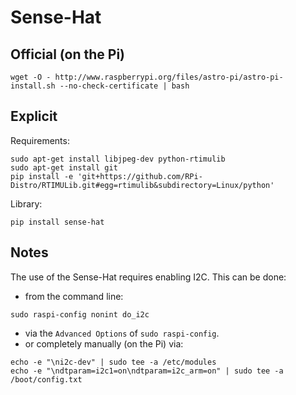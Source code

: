 # Sense-Hat


## Official (on the Pi)

```
wget -O - http://www.raspberrypi.org/files/astro-pi/astro-pi-install.sh --no-check-certificate | bash
```

## Explicit

Requirements:

```
sudo apt-get install libjpeg-dev python-rtimulib
sudo apt-get install git
pip install -e 'git+https://github.com/RPi-Distro/RTIMULib.git#egg=rtimulib&subdirectory=Linux/python'
```

Library:

```
pip install sense-hat
```

## Notes

The use of the Sense-Hat requires enabling I2C. This can be done:

- from the command line:

```
sudo raspi-config nonint do_i2c
```

- via the `Advanced Options` of `sudo raspi-config`.
- or completely manually (on the Pi) via:

```
echo -e "\ni2c-dev" | sudo tee -a /etc/modules
echo -e "\ndtparam=i2c1=on\ndtparam=i2c_arm=on" | sudo tee -a /boot/config.txt
```

